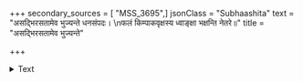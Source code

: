+++
secondary_sources = [ "MSS_3695",]
jsonClass = "Subhaashita"
text = "असद्भिरसतामेव भुज्यन्ते धनसंपदः।  \nफलं किम्पाकवृक्षस्य ध्वाङ्क्षा भक्षन्ति नेतरे॥"
title = "असद्भिरसतामेव भुज्यन्ते"

+++

<details><summary>Text</summary>

असद्भिरसतामेव भुज्यन्ते धनसंपदः।  
फलं किम्पाकवृक्षस्य ध्वाङ्क्षा भक्षन्ति नेतरे॥
</details>

